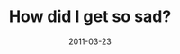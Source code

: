 ---
layout: base.njk
title : 'How did I get so sad?' 
view_title : 'How did I get so sad?' 
year : '2011' 
date : '2011-03-23' 
img_file : '/drawing/howdidigetsosad.png' 
html_file : 'howdidigetsosad' 
next_html : 'imnotblamingyoubutitiskindayourfault.html' 
year_order : '14' 
permalink : "title/{{html_file}}.html"
---
